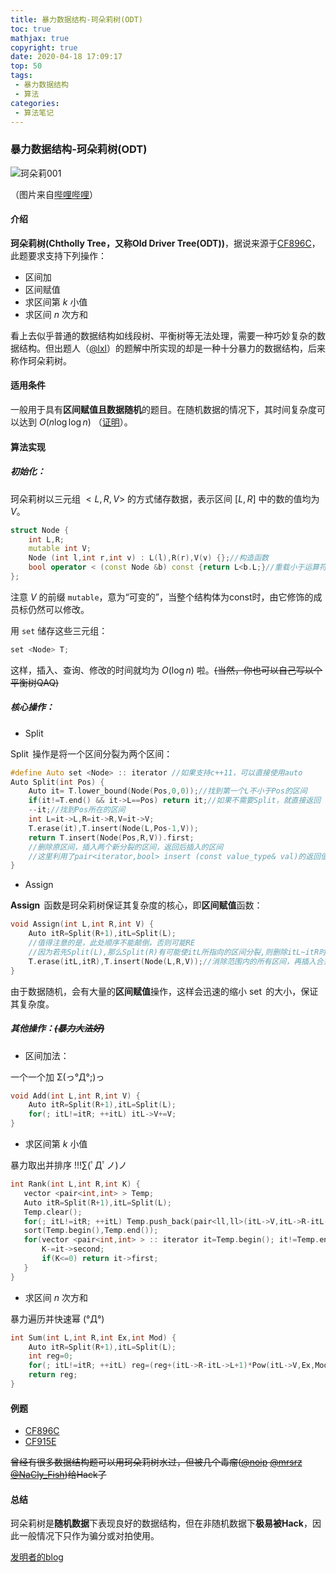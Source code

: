 ```yaml
---
title: 暴力数据结构-珂朵莉树(ODT)
toc: true
mathjax: true
copyright: true
date: 2020-04-18 17:09:17
top: 50
tags:
 - 暴力数据结构
 - 算法
categories:
 - 算法笔记
---
```


### 暴力数据结构-珂朵莉树(ODT)

<!--more-->

![珂朵莉001](001.jpg)

（图片来自[哔哩哔哩](https://www.bilibili.com/read/cv146458?from=category_2)）

#### 介绍

**珂朵莉树(Chtholly Tree，又称Old Driver Tree(ODT))**，据说来源于[CF896C](https://codeforces.com/problemset/problem/896/C)，此题要求支持下列操作：

- 区间加
- 区间赋值
- 求区间第 $k$ 小值
- 求区间 $n$ 次方和

看上去似乎普通的数据结构如线段树、平衡树等无法处理，需要一种巧妙复杂的数据结构。但出题人（[@lxl](https://www.zhihu.com/people/olddrivertree)）的题解中所实现的却是一种十分暴力的数据结构，后来称作珂朵莉树。

#### 适用条件

一般用于具有**区间赋值且数据随机**的题目。在随机数据的情况下，其时间复杂度可以达到 $O(n \log \log n)$ （[证明](https://zhuanlan.zhihu.com/p/102786071)）。

#### 算法实现

##### 初始化：

珂朵莉树以三元组 $<L,R,V>$ 的方式储存数据，表示区间 $[L,R]$ 中的数的值均为 $V$。

```c++
struct Node {
	int L,R;
	mutable int V;
	Node (int l,int r,int v) : L(l),R(r),V(v) {};//构造函数
	bool operator < (const Node &b) const {return L<b.L;}//重载小于运算符
};
```

注意 $V$ 的前缀 `mutable`，意为“可变的”，当整个结构体为const时，由它修饰的成员标仍然可以修改。

用 `set` 储存这些三元组：

```c++
set <Node> T;
```

这样，插入、查询、修改的时间就均为 $O(\log n)$ 啦。~~(当然，你也可以自己写以个平衡树QAQ)~~

##### 核心操作：

-  $\operatorname{Split}$

$\operatorname{Split}$ 操作是将一个区间分裂为两个区间：

```c++
#define Auto set <Node> :: iterator //如果支持c++11，可以直接使用auto
Auto Split(int Pos) {
	Auto it= T.lower_bound(Node(Pos,0,0));//找到第一个L不小于Pos的区间
	if(it!=T.end() && it->L==Pos) return it;//如果不需要Split，就直接返回
	--it;//找到Pos所在的区间
	int L=it->L,R=it->R,V=it->V;
	T.erase(it),T.insert(Node(L,Pos-1,V));
	return T.insert(Node(Pos,R,V)).first;
    //删除原区间，插入两个新分裂的区间，返回后插入的区间
    //这里利用了pair<iterator,bool> insert (const value_type& val)的返回值
}
```

- $\operatorname{Assign}$

**$\operatorname{Assign}$** 函数是珂朵莉树保证其复杂度的核心，即**区间赋值**函数：

```c++
void Assign(int L,int R,int V) {
	Auto itR=Split(R+1),itL=Split(L);
    //值得注意的是，此处顺序不能颠倒，否则可能RE
    //因为若先Split(L),那么Split(R)有可能使itL所指向的区间分裂,则删除itL~itR时会出错
	T.erase(itL,itR),T.insert(Node(L,R,V));//消除范围内的所有区间，再插入合并后的区间
}
```

由于数据随机，会有大量的**区间赋值**操作，这样会迅速的缩小 $\operatorname{set}$ 的大小，保证其复杂度。

##### 其他操作：~~(暴力大法好)~~

- 区间加法：

一个一个加 Σ(っ°Д°;)っ

```c++
void Add(int L,int R,int V) {
	Auto itR=Split(R+1),itL=Split(L);
	for(; itL!=itR; ++itL) itL->V+=V;
}
```

- 求区间第 $k$ 小值

暴力取出并排序 !!!∑(ﾟДﾟノ)ノ

 ```c++
int Rank(int L,int R,int K) {
	vector <pair<int,int> > Temp;
	Auto itR=Split(R+1),itL=Split(L);
	Temp.clear();
	for(; itL!=itR; ++itL) Temp.push_back(pair<ll,ll>(itL->V,itL->R-itL->L+1));
	sort(Temp.begin(),Temp.end());
	for(vector <pair<int,int> > :: iterator it=Temp.begin(); it!=Temp.end(); ++it) {
		K-=it->second;
		if(K<=0) return it->first;
	}
}
 ```

- 求区间 $n$ 次方和

暴力遍历并快速幂 (°Д°)

```c++
int Sum(int L,int R,int Ex,int Mod) {
	Auto itR=Split(R+1),itL=Split(L);
	int reg=0;
	for(; itL!=itR; ++itL) reg=(reg+(itL->R-itL->L+1)*Pow(itL->V,Ex,Mod))%Mod;
	return reg;
}
```

#### 例题

- [CF896C](https://www.luogu.com.cn/problem/CF896C)
- [CF915E](https://www.luogu.com.cn/problem/CF915E)

~~曾经有很多数据结构题可以用珂朵莉树水过，但被几个毒瘤([@noip](https://www.luogu.com.cn/user/3296) [@mrsrz](https://www.luogu.com.cn/user/6813) [@NaCly_Fish](https://www.luogu.com.cn/user/115864))给Hack了~~

#### 总结

珂朵莉树是**随机数据**下表现良好的数据结构，但在非随机数据下**极易被Hack**，因此一般情况下只作为骗分或对拍使用。

[发明者的blog](http://codeforces.com/blog/entry/56135)
